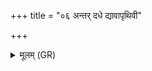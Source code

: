 +++
title = "०६ अन्तर् दधे द्यावापृथिवी"

+++
<details><summary>मूलम् (GR)</summary>

अन्तर् दधे द्यावापृथिवी  
उताहर् उत सूर्यम् ।  
उतेमं ब्रह्मणस्पतिं  
ते ते देवाः पुरोहिताः प्रतीचीः  
कृत्याः प्रतिसरैर् अजन्तु ॥ +++(Bhatt. pratisarau rujantu)+++
</details>